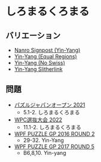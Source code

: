 # しろまるくろまる

## バリエーション
- [Nanro Signpost (Yin-Yang)](nanro-signpost-yinyang.md)
- [Yin-Yang (Equal Regions)](yinyang-equalregions.md)
- [Yin-Yang (No Swiss)](yinyang-noswiss.md)
- [Yin-Yang Slitherlink](yinyang-slitherlink.md)

## 問題
- [パズルジャパンオープン 2021](../questions/jwpc2021.md)
	- 5.1-2. しろまるくろまる
- [WPC選抜大会 2022](../questions/jwpc2022.md)
	- 11.1-2. しろまるくろまる
- [WPF PUZZLE GP 2016 ROUND 2](../questions/wpfpgp2016-2.md)
	- 29-32. Yin-Yang
- [WPF PUZZLE GP 2017 ROUND 5](../questions/wpfpgp2017-5.md)
	- B6,8,10. Yin-yang
